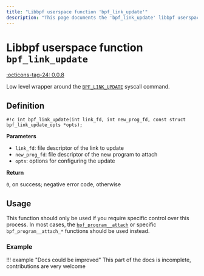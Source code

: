 ```yaml
---
title: "Libbpf userspace function 'bpf_link_update'"
description: "This page documents the 'bpf_link_update' libbpf userspace function, including its definition, usage, and examples."
---
```

# Libbpf userspace function `bpf_link_update`

<!-- [LIBBPF_TAG] -->
[:octicons-tag-24: 0.0.8](https://github.com/libbpf/libbpf/releases/tag/v0.0.8)
<!-- [/LIBBPF_TAG] -->

Low level wrapper around the [`BPF_LINK_UPDATE`](../../../linux/syscall/BPF_LINK_UPDATE.md) syscall command.

## Definition

`#!c int bpf_link_update(int link_fd, int new_prog_fd, const struct bpf_link_update_opts *opts);`

**Parameters**

- `link_fd`: file descriptor of the link to update
- `new_prog_fd`: file descriptor of the new program to attach
- `opts`: options for configuring the update

**Return**

`0`, on success; negative error code, otherwise

## Usage

This function should only be used if you require specific control over this process. In most cases, the [`bpf_program__attach`](bpf_program__attach.md) or specific `bpf_program__attach_*` functions should be used instead.

### Example

!!! example "Docs could be improved"
    This part of the docs is incomplete, contributions are very welcome
